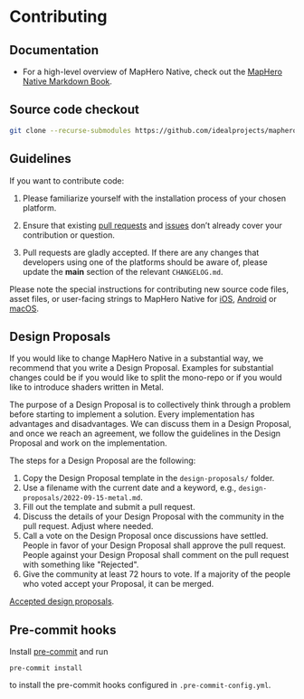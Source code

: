 # Contributing

## Documentation

- For a high-level overview of MapHero Native, check out the [MapHero Native Markdown Book](https://maplibre.org/maplibre-native/docs/book/).

## Source code checkout

```bash
git clone --recurse-submodules https://github.com/idealprojects/maphero-native.git
```

## Guidelines

If you want to contribute code:

1. Please familiarize yourself with the installation process of your chosen platform.

1. Ensure that existing [pull requests](https://github.com/idealprojects/maphero-native/pulls) and [issues](https://github.com/idealprojects/maphero-native/issues) don’t already cover your contribution or question.

1. Pull requests are gladly accepted. If there are any changes that developers using one of the platforms should be aware of, please update the **main** section of the relevant `CHANGELOG.md`.

Please note the special instructions for contributing new source code files, asset files, or user-facing strings to MapHero Native for [iOS](platform/ios/CONTRIBUTING.md), [Android](platform/android/DEVELOPING.md) or [macOS](platform/macos/README.md).

## Design Proposals

If you would like to change MapHero Native in a substantial way, we recommend that you write a Design Proposal. Examples for substantial changes could be if you would like to split the mono-repo or if you would like to introduce shaders written in Metal.

The purpose of a Design Proposal is to collectively think through a problem before starting to implement a solution. Every implementation has advantages and disadvantages. We can discuss them in a Design Proposal, and once we reach an agreement, we follow the guidelines in the Design Proposal and work on the implementation.

The steps for a Design Proposal are the following:

1. Copy the Design Proposal template in the `design-proposals/` folder.
2. Use a filename with the current date and a keyword, e.g., `design-proposals/2022-09-15-metal.md`.
3. Fill out the template and submit a pull request.
4. Discuss the details of your Design Proposal with the community in the pull request. Adjust where needed.
5. Call a vote on the Design Proposal once discussions have settled. People in favor of your Design Proposal shall approve the pull request. People against your Design Proposal shall comment on the pull request with something like "Rejected".
6. Give the community at least 72 hours to vote. If a majority of the people who voted accept your Proposal, it can be merged.

[Accepted design proposals](https://github.com/idealprojects/maphero-native/tree/main/design-proposals).

## Pre-commit hooks

Install [pre-commit](https://pre-commit.com/) and run

```
pre-commit install
```

to install the pre-commit hooks configured in `.pre-commit-config.yml`.
